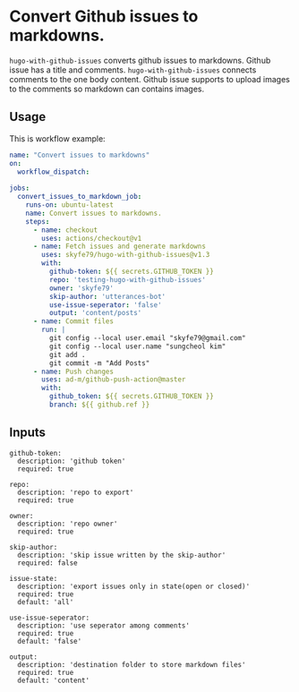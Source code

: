 # Convert Github issues to markdowns.

`hugo-with-github-issues` converts github issues to markdowns. Github issue has a title and comments. `hugo-with-github-issues` connects comments to the one body content. Github issue supports to upload images to the comments so markdown can contains images.

## Usage

This is workflow example:

```yml
name: "Convert issues to markdowns"
on:
  workflow_dispatch:
    
jobs:
  convert_issues_to_markdown_job:
    runs-on: ubuntu-latest
    name: Convert issues to markdowns.
    steps:
      - name: checkout
        uses: actions/checkout@v1
      - name: Fetch issues and generate markdowns
        uses: skyfe79/hugo-with-github-issues@v1.3
        with:
          github-token: ${{ secrets.GITHUB_TOKEN }}
          repo: 'testing-hugo-with-github-issues'
          owner: 'skyfe79'
          skip-author: 'utterances-bot'
          use-issue-seperator: 'false'
          output: 'content/posts'
      - name: Commit files
        run: |
          git config --local user.email "skyfe79@gmail.com"
          git config --local user.name "sungcheol kim"
          git add .
          git commit -m "Add Posts"
      - name: Push changes
        uses: ad-m/github-push-action@master
        with:
          github_token: ${{ secrets.GITHUB_TOKEN }}
          branch: ${{ github.ref }}
```

## Inputs

```
github-token:
  description: 'github token'
  required: true

repo:
  description: 'repo to export'
  required: true

owner:
  description: 'repo owner'
  required: true

skip-author:
  description: 'skip issue written by the skip-author'
  required: false

issue-state:
  description: 'export issues only in state(open or closed)'
  required: true
  default: 'all'

use-issue-seperator:
  description: 'use seperator among comments'
  required: true
  default: 'false'

output:
  description: 'destination folder to store markdown files'
  required: true
  default: 'content'
```